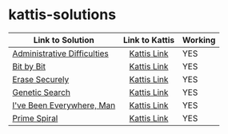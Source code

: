 # kattis-solutions

| Link to Solution | Link to Kattis | Working |
| ------------- | :-------------: | :-------------|
| [Administrative Difficulties](./AdministrativeDifficulties/administrative_difficulties.py) | [Kattis Link](https://open.kattis.com/problems/administrativeproblems) | YES |
| [Bit by Bit](./BitByBit/bit_by_bit.py) | [Kattis Link](https://open.kattis.com/problems/bitbybit) | YES |
| [Erase Securely](./EraseSecurely/erase_securely.py) | [Kattis Link](https://open.kattis.com/problems/erase) | YES |
| [Genetic Search](./GeneticSearch/genetic_search.py) | [Kattis Link](https://open.kattis.com/problems/geneticsearch) | YES |
| [I've Been Everywhere, Man](./IveBeenEverywhere/ive_been_everywhere.py) | [Kattis Link](https://open.kattis.com/problems/everywhere) | YES |
| [Prime Spiral](./PrimeSpiral/prime_spiral.py) | [Kattis Link](https://open.kattis.com/problems/spiral) | YES |
